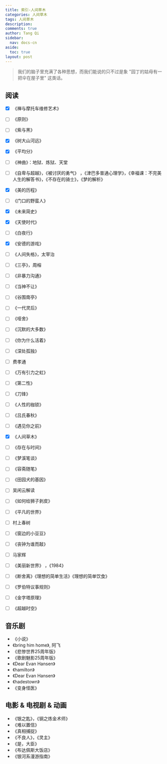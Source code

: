 ```yaml
---
title: 索引-人间草木
categories: 人间草木
tags: 人间草木
description: 
comments: true
author: Tang Qi
sidebar:
  nav: docs-cn
aside:
  toc: true
layout: post
---
```


> 我们的脑子里充满了各种思想，而我们能说的只不过是象 "园丁的姑母有一把伞在屋子里" 这类话。

<!--more-->

## 阅读  

- [x] 《禅与摩托车维修艺术》 
- [ ] 《原则》
- [ ] 《紫与黑》
- [x] 《树大山河远》
- [x] 《平均分》
- [ ] 《神曲》：地狱、炼狱、天堂
- [ ] 《自卑与超越》，《被讨厌的勇气》  ，《津巴多普通心理学》，《幸福课：不完美人生的解答书》，《不存在的骑士》，《梦的解析》
- [x] 《美的历程》
- [ ] 《门口的野蛮人》
- [x] 《未来简史》
- [x] 《天使时代》
- [ ] 《白夜行》
- [x] 《安德的游戏》
- [ ] 《人间失格》，太宰治
- [ ] 《三亭》，周榕
- [ ] 《非暴力沟通》
- [ ] 《当神不让》
- [ ] 《谷围南亭》
- [ ] 《一代灵后》
- [ ] 《哑舍》
- [ ] 《沉默的大多数》
- [ ] 《你为什么活着》
- [ ] 《深处孤独》
- [ ] 费孝通
- [ ] 《万有引力之虹》
- [ ] 《第二性》
- [ ] 《刀锋》
- [ ] 《人性的枷锁》
- [ ] 《吕氏春秋》
- [ ] 《遇见你之前》
- [x] 《人间草木》
- [ ] 《存在与时间》
- [ ] 《梦溪笔谈》
- [ ] 《容斋随笔》
- [ ] 《田园犬的基因》
- [ ] 吴闲云解读
- [ ] 《如何给狮子剥皮》
- [ ] 《平凡的世界》
- [ ] 村上春树
- [ ] 《窗边的小豆豆》
- [ ] 《丧钟为谁而敲》
- [ ] 马家辉
- [ ] 《美丽新世界》 ，《1984》
- [ ] 《断舍离》《理想的简单生活》《理想的简单饮食》
- [ ] 《罗伯特议事规则》
- [ ] 《金字塔原理》
- [ ] 《超越时空》




## 音乐剧  

+ 《小说》
+ 《bring him home》, 阿飞
+ 《悲惨世界25周年版》
+ 《歌剧魅影25周年版》
+ 《Dear Evan Hansen》
+ 《hamilton》
+ 《Dear Evan Hansen》
+ 《hadestown》
+ 《变身怪医》



## 电影 & 电视剧 & 动画  

+ 《银之匙》，《钢之炼金术师》
+ 《难以置信》
+ 《真相捕捉》
+ 《不良人》，《灵主》
+ 《是，大臣》
+ 《布达佩斯大饭店》
+ 《银河系漫游指南》





















